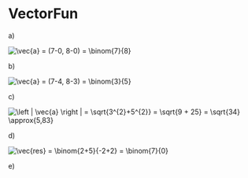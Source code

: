 # VectorFun
a)

<img src="https://latex.codecogs.com/gif.latex?\vec{a}&space;=&space;(7-0,&space;8-0)&space;=&space;\binom{7}{8}" title="\vec{a} = (7-0, 8-0) = \binom{7}{8}" />

b)

<img src="https://latex.codecogs.com/gif.latex?\vec{a}&space;=&space;(7-4,&space;8-3)&space;=&space;\binom{3}{5}" title="\vec{a} = (7-4, 8-3) = \binom{3}{5}" />

c)

<img src="https://latex.codecogs.com/gif.latex?\left&space;|&space;\vec{a}&space;\right&space;|&space;=&space;\sqrt{3^{2}&plus;5^{2}}&space;=&space;\sqrt{9&space;&plus;&space;25}&space;=&space;\sqrt{34}&space;\approx{5,83}" title="\left | \vec{a} \right | = \sqrt{3^{2}+5^{2}} = \sqrt{9 + 25} = \sqrt{34} \approx{5,83}" />

d)

<img src="https://latex.codecogs.com/gif.latex?\vec{res}&space;=&space;\binom{2&plus;5}{-2&plus;2}&space;=&space;\binom{7}{0}" title="\vec{res} = \binom{2+5}{-2+2} = \binom{7}{0}" />

e)


